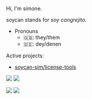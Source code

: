 Hi, I'm simone.  

soycan stands for _soy cangrejito_.

- Pronouns
  - 🇬🇧: they/them
  - 🇩🇪: dey/denen
  
Active projects:
- [soycan-sim/license-tools](https://github.com/soycan-sim/license-tools)

![](https://raw.githubusercontent.com/soycan-sim/github-stats/master/generated/overview.svg#gh-dark-mode-only)
![](https://raw.githubusercontent.com/soycan-sim/github-stats/master/generated/overview.svg#gh-light-mode-only)

![](https://raw.githubusercontent.com/soycan-sim/github-stats/master/generated/languages.svg#gh-dark-mode-only)
![](https://raw.githubusercontent.com/soycan-sim/github-stats/master/generated/languages.svg#gh-light-mode-only)

<!--
[![simone's GitHub stats](https://github-readme-stats.vercel.app/api?username=soycan-sim)](https://github.com/anuraghazra/github-readme-stats)

[![Top Langs](https://github-readme-stats.vercel.app/api/top-langs/?username=soycan-sim)](https://github.com/anuraghazra/github-readme-stats)
-->
